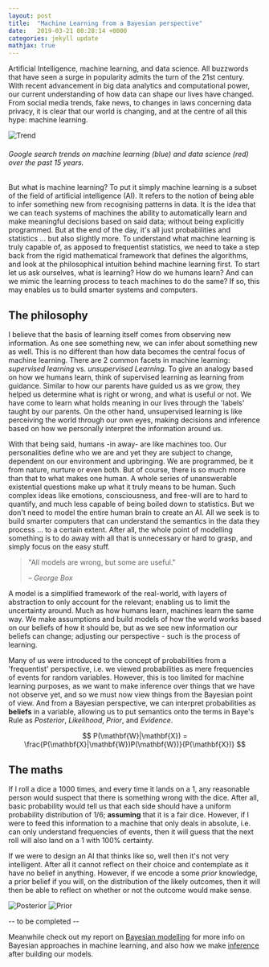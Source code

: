 ```yaml
---
layout: post
title:  "Machine Learning from a Bayesian perspective"
date:   2019-03-21 00:28:14 +0000
categories: jekyll update
mathjax: true
---
```

Artificial Intelligence, machine learning, and data science. All buzzwords that have seen a surge in popularity admits the turn of the 21st century. With recent advancement in big data analytics and computational power, our current understanding of how data can shape our lives have changed. From social media trends, fake news, to changes in laws concerning data privacy, it is clear that our world is changing, and at the centre of all this hype: machine learning.

![Trend](/Learning-Page/assets/trend.png)
###### *Google search trends on machine learning (blue) and data science (red) over the past 15 years.*

But what is machine learning? To put it simply machine learning is a subset of the field of artificial intelligence (AI). It refers to the notion of being able to infer something new from recognising patterns in data. It is the idea that we can teach systems of machines the ability to automatically learn and make meaningful decisions based on said data; without being explicitly programmed. But at the end of the day, it's all just probabilities and statistics ... but also slightly more. To understand what machine learning is truly capable of, as apposed to frequentist statistics, we need to take a step back from the rigid mathematical framework that defines the algorithms, and look at the philosophical intuition behind machine learning first. To start let us ask ourselves, what is learning? How do we humans learn? And can we mimic the learning process to teach machines to do the same? If so, this may enables us to build smarter systems and computers.

## **The philosophy**

I believe that the basis of learning itself comes from observing new information. As one see something new, we can infer about something new as well. This is no different than how data becomes the central focus of machine learning. There are 2 common facets in machine learning: *supervised learning* vs. *unsupervised Learning*. To give an analogy based on how we humans learn, think of supervised learning as learning from guidance. Similar to how our parents have guided us as we grow, they helped us determine what is right or wrong, and what is useful or not. We have come to learn what holds meaning in our lives through the 'labels' taught by our parents. On the other hand, unsupervised learning is like perceiving the world through our own eyes, making decisions and inference based on how we personally interpret the information around us.

With that being said, humans -in away- are like machines too. Our personalities define who we are and yet they are subject to change, dependent on our environment and upbringing. We are programmed, be it from nature, nurture or even both. But of course, there is so much more than that to what makes one human. A whole series of unanswerable existential questions make up what it truly means to be human. Such complex ideas like emotions, consciousness, and free-will are to hard to quantify, and much less capable of being boiled down to statistics. But we don't need to model the entire human brain to create an AI. All we seek is to build smarter computers that can understand the semantics in the data they process ... to a certain extent. After all, the whole point of modelling something is to do away with all that is unnecessary or hard to grasp, and simply focus on the easy stuff.

> "All models are wrong, but some are useful."
>
> – _George Box_

A model is a simplified framework of the real-world, with layers of abstraction to only account for the relevant; enabling us to limit the uncertainty around. Much as how humans learn, machines learn the same way. We make assumptions and build models of how the world works based on our beliefs of how it should be, but as we see new information our beliefs can change; adjusting our perspective - such is the process of learning.

Many of us were introduced to the concept of probabilities from a 'frequentist' perspective, i.e. we viewed probabilities as mere frequencies of events for random variables. However, this is too limited for machine learning purposes, as we want to make inference over things that we have not observe yet, and so we must now view things from the Bayesian point of view. And from a Bayesian perspective, we can interpret probabilities as **beliefs** in a variable, allowing us to put semantics onto the terms in Baye's Rule as *Posterior*, *Likelihood*, *Prior*, and *Evidence*.

$$ P(\mathbf{W}|\mathbf{X}) = \frac{P(\mathbf{X}|\mathbf{W})P(\mathbf{W})}{P(\mathbf{X})} $$

## **The maths**

If I roll a dice a 1000 times, and every time it lands on a 1, any reasonable person would suspect that there is something wrong with the dice. After all, basic probability would tell us that each side should have a uniform probability distribution of 1/6; **assuming** that it is a fair dice. However, if I were to feed this information to a machine that only deals in absolute, i.e. can only understand frequencies of events, then it will guess that the next roll will also land on a 1 with 100% certainty.

If we were to design an AI that thinks like so, well then it's not very intelligent. After all it cannot reflect on their choice and contemplate as it have no belief in anything. However, if we encode a some *prior* knowledge, a prior belief if you will, on the distribution of the likely outcomes, then it will then be able to reflect on whether or not the outcome would make sense. 

![Posterior](/Learning-Page/assets/Posterior.png)
![Prior](/Learning-Page/assets/PriorDistributions.png)


-- to be completed --

<!-- {% highlight ruby %}
def print_hi(name)
  puts "Hi, #{name}"
end
print_hi('Tom')
#=> prints 'Hi, Tom' to STDOUT.
{% endhighlight %} -->

Meanwhile check out my report on [Bayesian modelling][jekyll-docs] for more info on Bayesian approaches in machine learning, and also how we make [inference][jekyll-gh] after building our models.

[jekyll-docs]: https://github.com/fz16336/Machine-Learning/blob/master/courseworks/Coursework1/Bayesian_modelling.pdf
[jekyll-gh]:   https://github.com/fz16336/Machine-Learning/blob/master/courseworks/Coursework2/Inference.pdf

